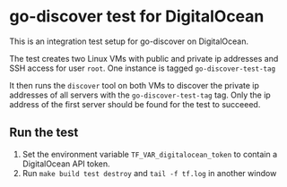 # go-discover test for DigitalOcean

This is an integration test setup for go-discover on DigitalOcean.

The test creates two Linux VMs with public and private ip addresses and SSH
access for user `root`. One instance is tagged `go-discover-test-tag`

It then runs the `discover` tool on both VMs to discover the private ip
addresses of all servers with the `go-discover-test-tag` tag. Only the ip
address of the first server should be found for the test to succeeed.

## Run the test

1. Set the environment variable `TF_VAR_digitalocean_token` to contain a
   DigitalOcean API token.
2. Run `make build test destroy` and `tail -f tf.log` in another window
